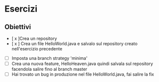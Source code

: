 # Esercizi

## Obiettivi

- [ x ]Crea un repository
-  [ x ] Crea un file HelloWorld.java e salvalo sul repository creato nell'esercizio precedente
- [ ] Imposta una branch strategy 'minima'
- [ ] Crea una nuova feature, HelloHeaven.java quindi salvala sul repository facendola salire fino al branch master
- [ ] Hai trovato un bug in produzione nel file HelloWorld.java, fai salire la fix
